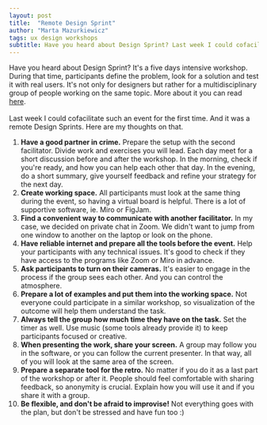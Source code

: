 ```yaml
---
layout: post
title:  "Remote Design Sprint"
author: "Marta Mazurkiewicz"
tags: ux design workshops
subtitle: Have you heard about Design Sprint? Last week I could cofacilitate such an event for the first time.
---
```

Have you heard about Design Sprint? It's a five days intensive workshop. During that time, participants define the problem, look for a solution and test it with real users. It's not only for designers but rather for a multidisciplinary group of people working on the same topic. More about it you can read [here](https://www.thesprintbook.com/the-design-sprint). <br/>
<br/>
Last week I could cofacilitate such an event for the first time. And it was a remote Design Sprints. Here are my thoughts on that.<br/>
<ol>
<li><strong>Have a good partner in crime.</strong> Prepare the setup with the second facilitator. Divide work and exercises you will lead. Each day meet for a short discussion before and after the workshop. In the morning, check if you're ready, and how you can help each other that day. In the evening, do a short summary, give yourself feedback and refine your strategy for the next day.</li>
<li><strong>Create working space.</strong> All participants must look at the same thing during the event, so having a virtual board is helpful. There is a lot of supportive software, ie. Miro or FigJam.</li>
<li><strong>Find a convenient way to communicate with another facilitator.</strong> In my case, we decided on private chat in Zoom. We didn't want to jump from one window to another on the laptop or look on the phone.</li>
<li><strong>Have reliable internet and prepare all the tools before the event.</strong> Help your participants with any technical issues. It's good to check if they have access to the programs like Zoom or Miro in advance.</li>
<li><strong>Ask participants to turn on their cameras.</strong> It's easier to engage in the process if the group sees each other. And you can control the atmosphere.</li>
<li><strong>Prepare a lot of examples and put them into the working space.</strong> Not everyone could participate in a similar workshop, so visualization of the outcome will help them understand the task.</li>
<li><strong>Always tell the group how much time they have on the task.</strong> Set the timer as well. Use music (some tools already provide it) to keep participants focused or creative.</li>
<li><strong>When presenting the work, share your screen.</strong> A group may follow you in the software, or you can follow the current presenter. In that way, all of you will look at the same area of the screen.</li>
<li><strong>Prepare a separate tool for the retro.</strong> No matter if you do it as a last part of the workshop or after it. People should feel comfortable with sharing feedback, so anonymity is crucial. Explain how you will use it and if you share it with a group.</li>
<li><strong>Be flexible, and don't be afraid to improvise!</strong> Not everything goes with the plan, but don't be stressed and have fun too :)</li>
